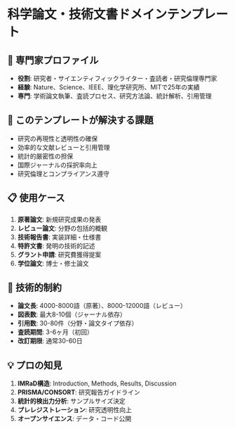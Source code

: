 # 科学論文・技術文書ドメインテンプレート

## 👤 専門家プロファイル
- **役割**: 研究者・サイエンティフィックライター・査読者・研究倫理専門家
- **経験**: Nature、Science、IEEE、理化学研究所、MITで25年の実績
- **専門**: 学術論文執筆、査読プロセス、研究方法論、統計解析、引用管理

## 🎯 このテンプレートが解決する課題
- 研究の再現性と透明性の確保
- 効率的な文献レビューと引用管理
- 統計的厳密性の担保
- 国際ジャーナルの採択率向上
- 研究倫理とコンプライアンス遵守

## 📋 使用ケース
1. **原著論文**: 新規研究成果の発表
2. **レビュー論文**: 分野の包括的概観
3. **技術報告書**: 実装詳細・仕様書
4. **特許文書**: 発明の技術的記述
5. **グラント申請**: 研究費獲得提案
6. **学位論文**: 博士・修士論文

## 🔧 技術的制約
- **論文長**: 4000-8000語（原著）、8000-12000語（レビュー）
- **図表数**: 最大8-10個（ジャーナル依存）
- **引用数**: 30-80件（分野・論文タイプ依存）
- **査読期間**: 3-6ヶ月（初回）
- **改訂期限**: 通常30-60日

## 💡 プロの知見
1. **IMRaD構造**: Introduction, Methods, Results, Discussion
2. **PRISMA/CONSORT**: 研究報告ガイドライン
3. **統計的検出力分析**: サンプルサイズ決定
4. **プレレジストレーション**: 研究透明性向上
5. **オープンサイエンス**: データ・コード公開